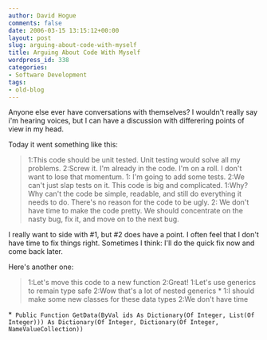 ```yaml
---
author: David Hogue
comments: false
date: 2006-03-15 13:15:12+00:00
layout: post
slug: arguing-about-code-with-myself
title: Arguing About Code With Myself
wordpress_id: 338
categories:
- Software Development
tags:
- old-blog
---
```


Anyone else ever have conversations with themselves?   I wouldn't really say i'm hearing voices, but I can have a discussion with differering points of view in my head.

Today it went something like this:


> 1:This code should be unit tested.  Unit testing would solve all my problems.
2:Screw it.  I'm already in the code.  I'm on a roll.  I don't want to lose that momentum.
1: I'm going to add some tests.
2:We can't just slap tests on it.  This code is big and complicated.
1:Why?  Why can't the code be simple, readable, and still do everything it needs to do.  There's no reason for the code to be ugly.
2: We don't have time to make the code pretty.  We should concentrate on the nasty bug, fix it, and move on to the next bug.


I really want to side with #1, but #2 does have a point.  I often feel that I don't have time to fix things right.  Sometimes I think: I'll do the quick fix now and come back later.

Here's another one:


> 1:Let's move this code to a new function
2:Great!
1:Let's use generics to remain type safe
2:Wow that's a lot of nested generics *
1:I should make some new classes for these data types
2:We don't have time


*` Public Function GetData(ByVal ids As Dictionary(Of Integer, List(Of Integer))) As Dictionary(Of Integer, Dictionary(Of Integer, NameValueCollection))`
